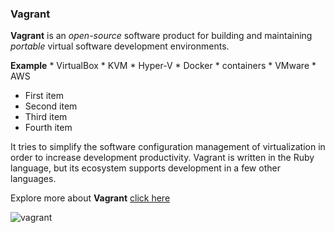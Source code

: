 ### Vagrant

**Vagrant** is an *open-source* software product for building and maintaining *portable* virtual software development environments.

**Example**
    * VirtualBox
    * KVM
    * Hyper-V
    * Docker
    * containers
    * VMware
    * AWS
- First item
- Second item
- Third item
- Fourth item

It tries to simplify the software configuration management of virtualization in order to increase development productivity. Vagrant is written in the Ruby language, but its ecosystem supports development in a few other languages.

Explore more about **Vagrant** [click here](https://www.vagrantup.com/)


![vagrant](https://github.com/selvaraj-kuppusamy/vagrant-centos/blob/main/vagrant/assest/vagrant.png)
